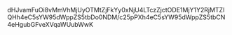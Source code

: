 dHJvamFuOi8vMmVhMjUyOTMtZjFkYy0xNjU4LTczZjctODE1MjY1Y2RjMTZlQHh4eC5sYW95dWppZS5tbDo0NDM/c25pPXh4eC5sYW95dWppZS5tbCN4eHgubGFveXVqaWUubWwK
